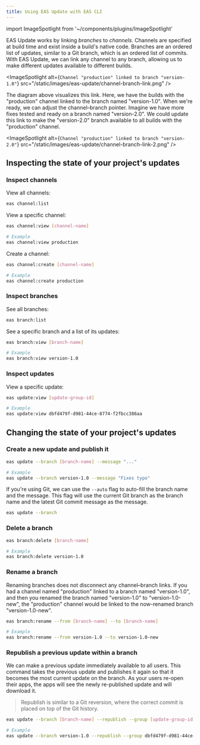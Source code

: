 ```yaml
---
title: Using EAS Update with EAS CLI
---
```


import ImageSpotlight from '~/components/plugins/ImageSpotlight'

EAS Update works by linking _branches_ to _channels_. Channels are specified at build time and exist inside a build's native code. Branches are an ordered list of updates, similar to a Git branch, which is an ordered list of commits. With EAS Update, we can link any channel to any branch, allowing us to make different updates available to different builds.

<ImageSpotlight alt={`Channel "production" linked to branch "version-1.0"`} src="/static/images/eas-update/channel-branch-link.png" />

The diagram above visualizes this link. Here, we have the builds with the "production" channel linked to the branch named "version-1.0". When we're ready, we can adjust the channel–branch pointer. Imagine we have more fixes tested and ready on a branch named "version-2.0". We could update this link to make the "version-2.0" branch available to all builds with the "production" channel.

<ImageSpotlight alt={`Channel "production" linked to branch "version-2.0"`} src="/static/images/eas-update/channel-branch-link-2.png" />

## Inspecting the state of your project's updates

### Inspect channels

View all channels:

```bash
eas channel:list
```

View a specific channel:

```bash
eas channel:view [channel-name]

# Example
eas channel:view production
```

Create a channel:

```bash
eas channel:create [channel-name]

# Example
eas channel:create production
```

### Inspect branches

See all branches:

```bash
eas branch:list
```

See a specific branch and a list of its updates:

```bash
eas branch:view [branch-name]

# Example
eas branch:view version-1.0
```

### Inspect updates

View a specific update:

```bash
eas update:view [update-group-id]

# Example
eas update:view dbfd479f-d981-44ce-8774-f2fbcc386aa
```

## Changing the state of your project's updates

### Create a new update and publish it

```bash
eas update --branch [branch-name] --message "..."

# Example
eas update --branch version-1.0 --message "Fixes typo"
```

If you're using Git, we can use the `--auto` flag to auto-fill the branch name and the message. This flag will use the current Git branch as the branch name and the latest Git commit message as the message.

```bash
eas update --branch
```

### Delete a branch

```bash
eas branch:delete [branch-name]

# Example
eas branch:delete version-1.0
```

### Rename a branch

Renaming branches does not disconnect any channel–branch links. If you had a channel named "production" linked to a branch named "version-1.0", and then you renamed the branch named "version-1.0" to "version-1.0-new", the "production" channel would be linked to the now-renamed branch "version-1.0-new".

```bash
eas branch:rename --from [branch-name] --to [branch-name]

# Example
eas branch:rename --from version-1.0 --to version-1.0-new
```

### Republish a previous update within a branch

We can make a previous update immediately available to all users. This command takes the previous update and publishes it again so that it becomes the most current update on the branch. As your users re-open their apps, the apps will see the newly re-published update and will download it.

> Republish is similar to a Git reversion, where the correct commit is placed on top of the Git history.

```bash
eas update --branch [branch-name] --republish --group [update-group-id]

# Example
eas update --branch version-1.0 --republish --group dbfd479f-d981-44ce-8774-f2fbcc386aa
```
